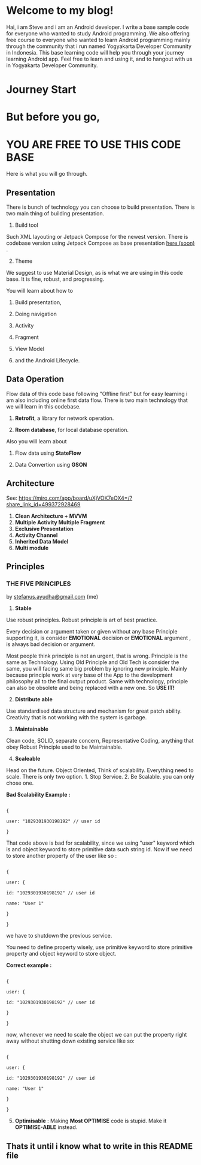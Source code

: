 
  

# Welcome to my blog!

  

  

Hai, i am Steve and i am an Android developer. I write a base sample code for everyone who wanted to study Android programming. We also offering free course to everyone who wanted to learn Android programming mainly through the community that i run named Yogyakarta Developer Community in Indonesia. This base learning code will help you through your journey learning Android app. Feel free to learn and using it, and to hangout with us in Yogyakarta Developer Community.

  

  

# Journey Start

  
# But before you go,
# YOU ARE FREE TO USE THIS CODE BASE
  

Here is what you will go through.

  

  

## Presentation

  

  

There is bunch of technology you can choose to build presentation. There is two main thing of building presentation.

  

1. Build tool

  

Such XML layouting or Jetpack Compose for the newest version. There is codebase version using Jetpack Compose as base presentation [here (soon)]() .

  

2. Theme

  

We suggest to use Material Design, as is what we are using in this code base. It is fine, robust, and progressing.

  

  

You will learn about how to

  

1. Build presentation,

  

2. Doing navigation

  

3. Activity

  

4. Fragment

  

5. View Model

  

6. and the Android Lifecycle.

  

  

## Data Operation

  

  

Flow data of this code base following "Offline first" but for easy learning i am also including online first data flow. There is two main technology that we will learn in this codebase.

  

  

1. **Retrofit**, a library for network operation.

  

2. **Room database**, for local database operation.

  

  

Also you will learn about

  

1. Flow data using **StateFlow**

  

2. Data Convertion using **GSON**

  

  

## Architecture

  

See: https://miro.com/app/board/uXjVOK7eOX4=/?share_link_id=499372928469
1. **Clean Architecture + MVVM**
2. **Multiple Activity Multiple Fragment**
3. **Exclusive Presentation**
4. **Activity Channel**
5. **Inherited Data Model**
6. **Multi module**

  

  

## Principles

### THE FIVE PRINCIPLES

by stefanus.ayudha@gmail.com (me)

  

1. **Stable**

Use robust principles. Robust principle is art of best practice.

Every decision or argument taken or given without any base Principle supporting it, is consider **EMOTIONAL** decision or **EMOTIONAL** argument , is always bad decision or argument.

Most people think principle is not an urgent, that is wrong. Principle is the same as Technology. Using Old Principle and Old Tech is consider the same, you will facing same big problem by ignoring new principle. Mainly because principle work at very base of the App to the development philosophy all to the final output product.
Same with technology, principle can also be obsolete and being replaced with a new one. So **USE IT!**

  

2. **Distribute able**

Use standardised data structure and mechanism for great patch ability. Creativity that is not working with the system is garbage.

  

3. **Maintainable**

Clean code, SOLID, separate concern, Representative Coding, anything that obey Robust Principle used to be Maintainable.

  

4. **Scaleable**

Head on the future. Object Oriented, Think of scalability. Everything need to scale. There is only two option. 1. Stop Service. 2. Be Scalable. you can only chose one.

  

**Bad Scalability Example :**

```

{

user: "1029301930198192" // user id

}

```

That code above is bad for scalability, since we using "user" keyword which is and object keyword to store primitive data such string id. Now if we need to store another property of the user like so :

```

{

user: {

id: "1029301930198192" // user id

name: "User 1"

}

}

```

we have to shutdown the previous service.

  

You need to define property wisely, use primitive keyword to store primitive property and object keyword to store object.

**Correct example :**

```

{

user: {

id: "1029301930198192" // user id

}

}

```

now, whenever we need to scale the object we can put the property right away without shutting down existing service like so:

```

{

user: {

id: "1029301930198192" // user id

name: "User 1"

}

}

```

  
  

5. **Optimisable** : Making **Most OPTIMISE** code is stupid. Make it **OPTIMISE-ABLE** instead.

  

## Thats it until i know what to write in this README file
